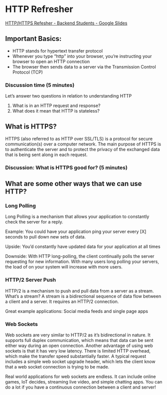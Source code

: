 # HTTP Refresher
[HTTP/HTTPS Refesher - Backend Students - Google Slides](https://docs.google.com/presentation/d/1FC3k0wS5GjSC6KwNdvA0JvlsGkC97e9kO6K2H3807QU/edit?usp=sharing)

## Important Basics:
* HTTP stands for hypertext transfer protocol
* Whenever you type “http” into your browser, you’re instructing your browser to open an HTTP connection
* The browser then sends data to a server via the Transmission Control Protocol (TCP)

### Discussion time (5 minutes)

Let’s answer two questions in relation to understanding HTTP
1. What is in an HTTP request and response?
2. What does it mean that HTTP is stateless?

## What is HTTPS?
HTTPS (also referred to as HTTP over SSL/TLS) is a protocol for secure communication(s) over a computer network. The main purpose of HTTPS is to authenticate the server and to protect  the privacy of the exchanged data that is being sent along in each request. 

### Discussion: What is HTTPS good for? (5 minutes)

## What are some other ways that we can use HTTP?

### Long Polling

Long Polling is a mechanism that allows your application to constantly check the server for a reply.

Example: You could have your application ping your server every [X] seconds to pull down new sets of data.

Upside:  You’d constantly have updated data for your application at all times

Downside: With HTTP long-polling, the client continually polls the server requesting for new information. With many users long polling your servers, the load of on your system will increase with more users. 

### HTTP/2 Server Push

HTTP/2 is a mechanism to push and pull data from a server  as a stream. What’s a stream? A stream is a bidirectional sequence of data flow between a client and a server. It requires an HTTP/2 connection.

Great example applications: Social media feeds and single page apps

### Web Sockets

Web sockets are very similar to HTTP/2 as it’s bidirectional in nature. It supports full duplex communication, which means that data can be sent either way during an open connection. Another advantage of using web sockets is that it has very low latency. There is limited HTTP overhead, which make the transfer speed substantially  faster. A typical request includes a simple web socket upgrade header, which lets the client know that a web socket connection is trying to be made. 

Real world applications for web sockets are endless. It can include online games, IoT decides, streaming live video, and simple chatting apps. You can do a lot if you have a continuous connection between a client and server! 
